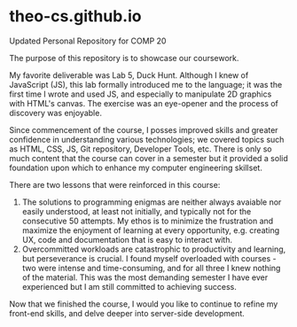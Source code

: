 # theo-cs.github.io
Updated Personal Repository for COMP 20

The purpose of this repository is to showcase our coursework.

My favorite deliverable was Lab 5, Duck Hunt. Although I knew of JavaScript (JS), this lab formally introduced me to the language; it was the first time I wrote and used JS, and especially to manipulate 2D graphics with HTML's canvas. The exercise was an eye-opener and the process of discovery was enjoyable.

Since commencement of the course, I posses improved skills and greater confidence in understanding various technologies; we covered topics such as HTML, CSS, JS, Git repository, Developer Tools, etc. There is only so much content that the course can cover in a semester but it provided a solid foundation upon which to enhance my computer engineering skillset.

There are two lessons that were reinforced in this course: 
1. The solutions to programming enigmas are neither always avaiable nor easily understood, at least not initially, and typically not for the consecutive 50 attempts. My ethos is to minimize the frustration and maximize the enjoyment of learning at every opportunity, e.g. creating UX, code and documentation that is easy to interact with.
2. Overcommitted workloads are catastrophic to productivity and learning, but perseverance is crucial. I found myself overloaded with courses - two were intense and time-consuming, and for all three I knew nothing of the material. This was the most demanding semester I have ever experienced but I am still committed to achieving success.

Now that we finished the course, I would you like to continue to refine my front-end skills, and delve deeper into server-side development.
